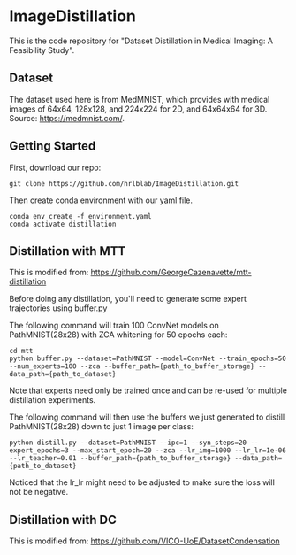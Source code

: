 # ImageDistillation

This is the code repository for "Dataset Distillation in Medical Imaging: A Feasibility Study".

## Dataset
The dataset used here is from MedMNIST, which provides with medical images of 64x64, 128x128, and 224x224 for 2D, and 64x64x64 for 3D. Source: https://medmnist.com/.

## Getting Started
First, download our repo:
```
git clone https://github.com/hrlblab/ImageDistillation.git
```
Then create conda environment with our yaml file.
```
conda env create -f environment.yaml
conda activate distillation
```

## Distillation with MTT
This is modified from: https://github.com/GeorgeCazenavette/mtt-distillation

Before doing any distillation, you'll need to generate some expert trajectories using buffer.py

The following command will train 100 ConvNet models on PathMNIST(28x28) with ZCA whitening for 50 epochs each:
```
cd mtt
python buffer.py --dataset=PathMNIST --model=ConvNet --train_epochs=50 --num_experts=100 --zca --buffer_path={path_to_buffer_storage} --data_path={path_to_dataset}
```

Note that experts need only be trained once and can be re-used for multiple distillation experiments.

The following command will then use the buffers we just generated to distill PathMNIST(28x28) down to just 1 image per class:
```
python distill.py --dataset=PathMNIST --ipc=1 --syn_steps=20 --expert_epochs=3 --max_start_epoch=20 --zca --lr_img=1000 --lr_lr=1e-06 --lr_teacher=0.01 --buffer_path={path_to_buffer_storage} --data_path={path_to_dataset}
```

Noticed that the lr_lr might need to be adjusted to make sure the loss will not be negative.

## Distillation with DC
This is modified from: https://github.com/VICO-UoE/DatasetCondensation
